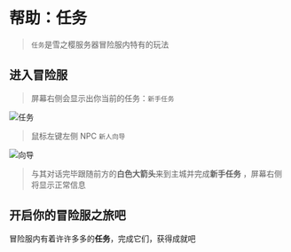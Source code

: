# 帮助：任务
> `任务`是雪之樱服务器冒险服内特有的玩法


## 进入冒险服
> 屏幕右侧会显示出你当前的任务：`新手任务`

![任务](https://github.com/Monostar14/wiki/blob/main/docs/%E5%87%86%E5%A4%87%E5%B7%A5%E4%BD%9C/_images/%E6%96%B0%E6%89%8B%E4%BB%BB%E5%8A%A1.png )

> 鼠标左键左侧 NPC `新人向导`

![向导](https://github.com/Monostar14/wiki/blob/main/docs/%E5%87%86%E5%A4%87%E5%B7%A5%E4%BD%9C/_images/%E6%96%B0%E4%BA%BA%E5%90%91%E5%AF%BC.png)

> 与其对话完毕跟随前方的**白色大箭头**来到主城并完成**新手任务** ，屏幕右侧将显示正常信息

## 开启你的冒险服之旅吧

冒险服内有着许许多多的**任务**，完成它们，获得成就吧 
